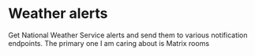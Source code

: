 # Weather alerts

Get National Weather Service alerts and send them to various notification
endpoints.  The primary one I am caring about is Matrix rooms
